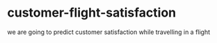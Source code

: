 # customer-flight-satisfaction
we are going to predict customer satisfaction while travelling in a flight
